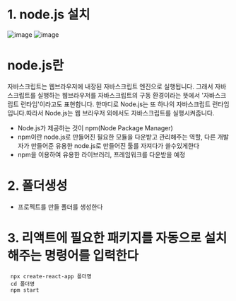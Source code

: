 # 1. node.js 설치
![image](https://github.com/understanding963852/react_basic/assets/60366769/03cd8db5-ca60-438e-b3f3-98e1ed71e6e7)
![image](https://github.com/understanding963852/react_basic/assets/60366769/e125ddfc-4dbf-4625-8a07-abbf78df0c51)

# node.js란
 자바스크립트는 웹브라우저에 내장된 자바스크립트 엔진으로 실행됩니다. 그래서 자바스크립트를 실행하는 웹브라우저를 자바스크립트의 구동 환경이라는 뜻에서 '자바스크립트 런타임'이라고도 표현합니다.
 한마디로 Node.js는 또 하나의 자바스크립트 런타임입니다.따라서 Node.js는 웹 브라우저 외에서도 자바스크립트를 실행시켜줍니다.
 
 * Node.js가 제공하는 것이 npm(Node Package Manager)
 * npm이란 node.js로 만들어진 필요한 모듈을 다운받고 관리해주는 역할, 다른 개발자가 만들어준 유용한 node.js로 만들어진 툴를 자져다가 쓸수있게한다
 * npm을 이용하여 유용한 라이브러리, 프레임워크를 다운받을 예정

# 2. 폴더생성
   * 프로젝트를 만들 폴더를 생성한다
# 3. 리액트에 필요한 패키지를 자동으로 설치해주는 명령어를 입력한다

     npx create-react-app 폴더명
     cd 폴더명
     npm start


